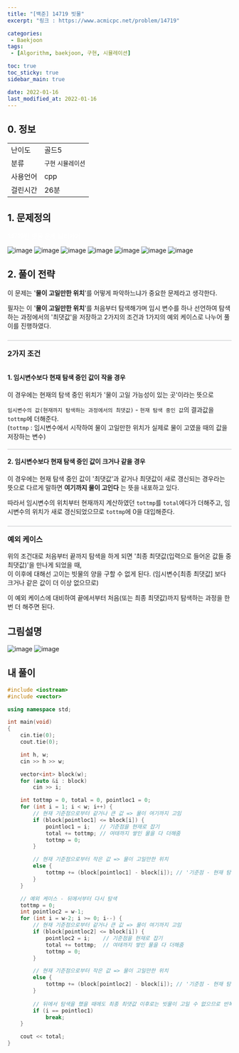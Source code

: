 ```yaml
---
title: "[백준] 14719 빗물"
excerpt: "링크 : https://www.acmicpc.net/problem/14719"

categories: 
 - Baekjoon
tags:
 - [Algorithm, baekjoon, 구현, 시뮬레이션]

toc: true
toc_sticky: true
sidebar_main: true

date: 2022-01-16
last_modified_at: 2022-01-16
---
```


<style>
    h3, h4 {border-top: 0.25px solid #51555d54; padding-top: 16px;}
    .info_link {color:white; text-decoration: none;}
    .info_link:visited {color:white; text-decoration: none;}
    .info_link:hover {color:#8cd2d5;}
</style>

## 0. 정보
<table>
    <tr>
        <td>난이도</td>
        <td>골드5</td>
    </tr>
    <tr>
        <td>분류</td>
        <td><code class="language-plaintext highlighter-rouge">구현</code> <code class="language-plaintext highlighter-rouge">시뮬레이션</code></td>
    </tr>
    <tr>
        <td>사용언어</td>
        <td>cpp</td>
    </tr>
    <tr>
        <td>걸린시간</td>
        <td>26분</td>
    </tr>
</table>


## 1. 문제정의
<p>
    <a href="https://www.acmicpc.net/problem/14719" class="info_link">
        14719번 빗물 문제 보러가기
    </a>
</p>

![image](https://user-images.githubusercontent.com/74577714/149662534-ffb5184c-dbf3-4b45-a671-9825db0421d2.png)
![image](https://user-images.githubusercontent.com/74577714/149662547-6b1f1655-ec1c-458e-8225-add5f5711343.png)
![image](https://user-images.githubusercontent.com/74577714/149662569-84229c9a-701a-4131-add6-6acb6fe8727c.png)
![image](https://user-images.githubusercontent.com/74577714/149662600-7d08e5f2-c0e2-4bb1-b372-a52fd0b2bd43.png)
![image](https://user-images.githubusercontent.com/74577714/149662619-e0e4ac6a-b5e8-4ed1-9cd7-0aa8f1f80afa.png)
![image](https://user-images.githubusercontent.com/74577714/149662669-ffd1c3c0-a59e-4e01-8f4d-53ad7a2a36bb.png)
![image](https://user-images.githubusercontent.com/74577714/149662646-a044ab36-6dd5-4e40-b374-50afa18bc134.png)


## 2. 풀이 전략
 이 문제는 '**물이 고일만한 위치**'를 어떻게 파악하느냐가 중요한 문제라고 생각한다.

 필자는 이 '**물이 고일만한 위치**'를 처음부터 탐색해가며 임시 변수를 하나 선언하여 탐색하는 과정에서의 '최댓값'을 저장하고 2가지의 조건과 1가지의 예외 케이스로 나누어 풀이를 진행하였다.
 
### 2가지 조건
<h4 style="border: 0; margin-top: 0px" id="1. 임시변수보다 현재 탐색 중인 값이 작을 경우"> 1. 임시변수보다 현재 탐색 중인 값이 작을 경우</h4>
 이 경우에는 현재의 탐색 중인 위치가 '물이 고일 가능성이 있는 곳'이라는 뜻으로 

 ``임시변수의 값(현재까지 탐색하는 과정에서의 최댓값)`` - ``현재 탐색 중인 값``의 결과값을 ``tottmp``에 더해준다.<br>
 (``tottmp`` : 임시변수에서 시작하여 물이 고일만한 위치가 실제로 물이 고였을 때의 값을 저장하는 변수)

#### 2. 임시변수보다 현재 탐색 중인 값이 크거나 같을 경우
 이 경우에는 현재 탐색 중인 값이 '최댓값'과 같거나 최댓값이 새로 갱신되는 경우라는 뜻으로 다르게 말하면 **여기까지 물이 고인다** 는 뜻을 내포하고 있다.

 따라서 임시변수의 위치부터 현재까지 계산하였던 ``tottmp``를 ``total``에다가 더해주고,
 임시변수의 위치가 새로 갱신되었으므로 ``tottmp``에 0을 대입해준다.


### 예외 케이스
 위의 조건대로 처음부터 끝까지 탐색을 하게 되면 '최종 최댓값(입력으로 들어온 값들 중 최댓값)'을 만나게 되었을 때,<br>
 이 이후에 대해선 고이는 빗물의 양을 구할 수 없게 된다. (임시변수[최종 최댓값] 보다 크거나 같은 값이 더 이상 없으므로)

 이 예외 케이스에 대비하여 끝에서부터 처음(또는 최종 최댓값)까지 탐색하는 과정을 한 번 더 해주면 된다.


## 그림설명
![image](https://user-images.githubusercontent.com/74577714/149664783-39b61402-1e87-4e05-beef-bbe3195a85a3.png)
![image](https://user-images.githubusercontent.com/74577714/149664732-65c26194-3aea-4bef-b560-96a7c5e2a3f5.png)

## 내 풀이
```cpp
#include <iostream>
#include <vector>

using namespace std;

int main(void) 
{
    cin.tie(0);
    cout.tie(0);

    int h, w;
    cin >> h >> w;

    vector<int> block(w);
    for (auto &i : block)
        cin >> i;

    int tottmp = 0, total = 0, pointloc1 = 0;
    for (int i = 1; i < w; i++) {
        // 현재 기준점으로부터 같거나 큰 값 => 물이 여기까지 고임
        if (block[pointloc1] <= block[i]) {
            pointloc1 = i;   // 기준점을 현재로 잡기
            total += tottmp; // 여태까지 쌓인 물을 다 더해줌
            tottmp = 0;      
        }

        // 현재 기준점으로부터 작은 값 => 물이 고일만한 위치
        else {
            tottmp += (block[pointloc1] - block[i]); // '기준점 - 현재 탐색 중인 블럭의 높이'만큼 물이 고임
        }        
    }

    // 예외 케이스 - 뒤에서부터 다시 탐색
    tottmp = 0;
    int pointloc2 = w-1;
    for (int i = w-2; i >= 0; i--) {
        // 현재 기준점으로부터 같거나 큰 값 => 물이 여기까지 고임
        if (block[pointloc2] <= block[i]) {
            pointloc2 = i;    // 기준점을 현재로 잡기
            total += tottmp;  // 여태까지 쌓인 물을 다 더해줌
            tottmp = 0;
        }

        // 현재 기준점으로부터 작은 값 => 물이 고일만한 위치
        else {
            tottmp += (block[pointloc2] - block[i]); // '기준점 - 현재 탐색 중인 블럭의 높이'만큼 물이 고임
        }        
        
        // 뒤에서 탐색을 했을 때에도 최종 최댓값 이후로는 빗물이 고일 수 없으므로 반복문 종료
        if (i == pointloc1)
            break;
    }

    cout << total;
}
 ```